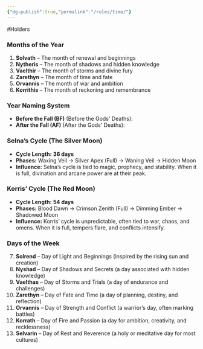 ```yaml
---
{"dg-publish":true,"permalink":"/rules/time/"}
---
```


#Holders
### **Months of the Year**

1. **Solvath** – The month of renewal and beginnings
2. **Nytheris** – The month of shadows and hidden knowledge
3. **Vaelthir** – The month of storms and divine fury
4. **Zarethyn** – The month of time and fate
5. **Orvannis** – The month of war and ambition
6. **Korrithis** – The month of reckoning and remembrance
### **Year Naming System**

- **Before the Fall (BF)** (Before the Gods' Deaths):
- **After the Fall (AF)** (After the Gods' Deaths):
### **Selna’s Cycle (The Silver Moon)**

- **Cycle Length:** **36 days**
- **Phases:** Waxing Veil → Silver Apex (Full) → Waning Veil → Hidden Moon
- **Influence:** Selna’s cycle is tied to magic, prophecy, and stability. When it is full, divination and arcane power are at their peak.

### **Korris’ Cycle (The Red Moon)**

- **Cycle Length:** **54 days**
- **Phases:** Blood Dawn → Crimson Zenith (Full) → Dimming Ember → Shadowed Moon
- **Influence:** Korris’ cycle is unpredictable, often tied to war, chaos, and omens. When it is full, tempers flare, and conflicts intensify.

### **Days of the Week**

7. **Solrend** – Day of Light and Beginnings (inspired by the rising sun and creation)
8. **Nyshad** – Day of Shadows and Secrets (a day associated with hidden knowledge)
9. **Vaelthas** – Day of Storms and Trials (a day of endurance and challenges)
10. **Zarethyn** – Day of Fate and Time (a day of planning, destiny, and reflection)
11. **Orvannis** – Day of Strength and Conflict (a warrior’s day, often marking battles)
12. **Korrath** – Day of Fire and Passion (a day for ambition, creativity, and recklessness)
13. **Selvarin** – Day of Rest and Reverence (a holy or meditative day for most cultures)